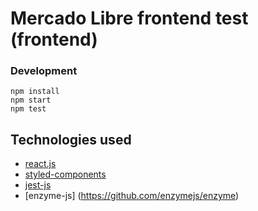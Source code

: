 # Mercado Libre frontend test (frontend)

### Development
```
npm install
npm start
npm test
```

## Technologies used
* [react.js](https://reactjs.org/) 
* [styled-components](https://styled-components.com/)
* [jest-js](https://jestjs.io/)
* [enzyme-js] (https://github.com/enzymejs/enzyme)